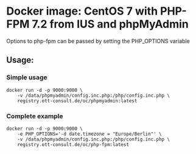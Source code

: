# Docker image: CentOS 7 with PHP-FPM 7.2 from IUS and phpMyAdmin

Options to php-fpm can be passed by setting the PHP_OPTIONS variable

## Usage:
### Simple usage
```
docker run -d -p 9000:9000 \
    -v /data/phpmyadmin/config.inc.php:/php/config.inc.php \
    registry.ott-consult.de/oc/phpmyadmin:latest
```

### Complete example
```
docker run -d -p 9000:9000 \
    -e PHP_OPTIONS='-d date.timezone = "Europe/Berlin"' \
    -v /data/phpmyadmin/config.inc.php:/php/config.inc.php \
    registry.ott-consult.de/oc/php-fpm:latest
```
